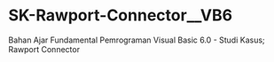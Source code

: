 # SK-Rawport-Connector__VB6
Bahan Ajar Fundamental Pemrograman Visual Basic 6.0 - Studi Kasus; Rawport Connector
